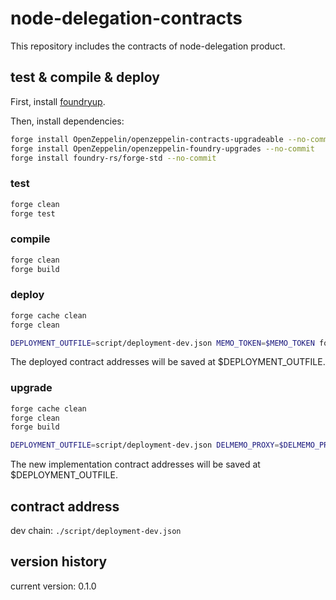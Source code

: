 # node-delegation-contracts

This repository includes the contracts of node-delegation product.



## test & compile & deploy

First, install [foundryup](https://book.getfoundry.sh/getting-started/installation).

Then, install dependencies:

```sh
forge install OpenZeppelin/openzeppelin-contracts-upgradeable --no-commit
forge install OpenZeppelin/openzeppelin-foundry-upgrades --no-commit
forge install foundry-rs/forge-std --no-commit
```

### test

```sh
forge clean
forge test
```

### compile

```sh
forge clean
forge build
```

### deploy

```sh
forge cache clean
forge clean

DEPLOYMENT_OUTFILE=script/deployment-dev.json MEMO_TOKEN=$MEMO_TOKEN forge script script/Deploy.s.sol:Deploy --private-key $PRIVATE_KEY --broadcast --rpc-url $RPC_URL --slow --legacy --optimize
```

The deployed contract addresses will be saved at $DEPLOYMENT_OUTFILE.

### upgrade

```sh
forge cache clean
forge clean
forge build

DEPLOYMENT_OUTFILE=script/deployment-dev.json DELMEMO_PROXY=$DELMEMO_PROXY forge script script/Upgrade.s.sol:Upgrade --private-key $PRIVATE_KEY --broadcast --rpc-url $RPC_URL --slow --legacy --optimize
```

The new implementation contract addresses will be saved at $DEPLOYMENT_OUTFILE.

## contract address

dev chain: `./script/deployment-dev.json`

## version history

current version: 0.1.0
